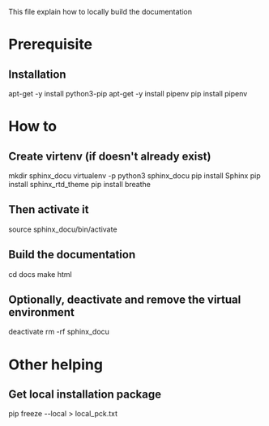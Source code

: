 
This file explain how to locally build the documentation

# Prerequisite
## Installation
apt-get -y install python3-pip
apt-get -y install pipenv
pip install pipenv


# How to
## Create virtenv (if doesn't already exist)
mkdir sphinx_docu
virtualenv -p python3 sphinx_docu
pip install Sphinx
pip install sphinx_rtd_theme
pip install breathe

## Then activate it 
source sphinx_docu/bin/activate

## Build the documentation
cd docs
make html

## Optionally, deactivate and remove the virtual environment 
deactivate
rm -rf sphinx_docu

# Other helping
## Get local installation package
pip freeze --local > local_pck.txt
